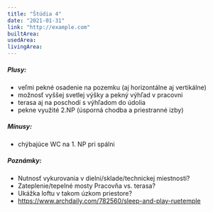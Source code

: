 ```yaml
---
title: "Štúdia 4"
date: "2021-01-31"
link: "http://example.com"
builtArea: 
usedArea: 
livingArea: 
---
```


##### Plusy:
- veľmi pekné osadenie na pozemku (aj horizontálne aj vertikálne)
- možnosť vyššej svetlej výšky a pekný výhľad v pracovni
- terasa aj na poschodí s výhľadom do údolia
- pekne využité 2.NP (úsporná chodba a priestranné izby)

##### Mínusy:
- chýbajúce WC na 1. NP pri spálni

##### Poznámky:
- Nutnosť vykurovania v dielni/sklade/technickej miestnosti?
- Zateplenie/tepelné mosty Pracovňa vs. terasa?
- Ukážka loftu v takom úzkom priestore?
- https://www.archdaily.com/782560/sleep-and-play-ruetemple